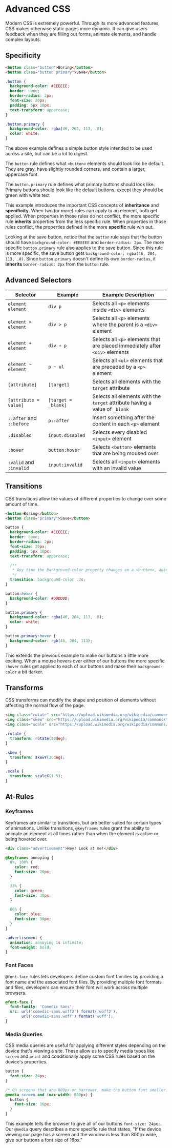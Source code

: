 # Advanced CSS

Modern CSS is extremely powerful. Through its more advanced features, CSS makes otherwise static pages more dynamic. It can give users feedback when they are filling out forms, animate elements, and handle complex layouts.

## Specificity

```html
<button class="button">Boring</button>
<button class="button primary">Save</button>
```

```css
.button {
  background-color: #EEEEEE;
  border: none;
  border-radius: 2px;
  font-size: 20px;
  padding: 5px 10px;
  text-transform: uppercase;
}

.button.primary {
  background-color: rgba(46, 204, 113, .8);
  color: white;
}
```

The above example defines a simple button style intended to be used across a site, but can be a lot to digest.

The `button` rule defines what `<button>` elements should look like be default. They are gray, have slightly rounded corners, and contain a larger, uppercase font.

The `button.primary` rule defines what primary buttons should look like. Primary buttons should look like the default buttons, except they should be green with white text

This example introduces the important CSS concepts of __inheritance__ and __specificity__. When two (or more) rules can apply to an element, both get applied. When properties in those rules do not conflict, the more specific rule __inherits__ properties from the less specific rule. When properties in those rules conflict, the properties defined in the more __specific__ rule win out.

Looking at the save button, notice that the `button` rule says that the button should have `background-color: #EEEEEE` and `border-radius: 2px`. The more specific `button.primary` rule also applies to the save button. Since this rule is more specific, the save button gets `background-color: rgba(46, 204, 113, .8)`. Since `button.primary` doesn't define its own `border-radius`, it __inherits__ `border-radius: 2px` from the `button` rule.

## Advanced Selectors

| Selector                 | Example             | Example Description                                                           |
| ------------------------ | ------------------- | ----------------------------------------------------------------------------- |
| `element element`        | `div p`             | Selects all `<p>` elements inside `<div>` elements                            |
| `element > element`      | `div > p`           | Selects all `<p>` elements where the parent is a `<div>` element              |
| `element + element`      | `div + p`           | Selects all `<p>` elements that are placed immediately after `<div>` elements |
| `element ~ element`      | `p ~ ul`            | Selects all `<ul>` elements that are preceded by a `<p>` element              |
| `[attribute]`            | `[target]`          | Selects all elements with the `target` attribute                              |
| `[attribute = value]`    | `[target = _blank]` | Selects all elements with the `target` attribute having a value of `_blank`   |
| `::after` and `::before` | `p::after`          | Insert something after the content in each `<p>` element                      |
| `:disabled`              | `input:disabled`    | Selects every disabled `<input>` element                                      |
| `:hover`                 | `button:hover`      | Selects `<button>` elements that are being moused over                        |
| `:valid`  and `:invalid` | `input:invalid`     | Selects all `<input>` elements with an invalid value                          |

## Transitions

CSS transitions allow the values of different properties to change over some amount of time.

```html
<button>Boring</button>
<button class="primary">Save</button>
```

```css
button {
  background-color: #EEEEEE;
  border: none;
  border-radius: 2px;
  font-size: 20px;
  padding: 5px 10px;
  text-transform: uppercase;

  /**
   * Any time the background-color property changes on a <button>, animate that change over 0.3 seconds.
   */
  transition: background-color .3s;
}

button:hover {
  background-color: #DDDDDD;
}

button.primary {
  background-color: rgba(46, 204, 113, .8);
  color: white;
}

button.primary:hover {
  background-color: rgb(46, 204, 113);
}
```

This extends the previous example to make our buttons a little more exciting. When a mouse hovers over either of our buttons the more specific `:hover` rules get applied to each of our buttons and make their `background-color` a bit darker.

## Transforms

CSS transforms can modify the shape and position of elements without affecting the normal flow of the page.

```html
<img class="rotate" src="https://upload.wikimedia.org/wikipedia/commons/thumb/3/3d/CSS.3.svg/730px-CSS.3.svg.png" height="200">
<img class="skew" src="https://upload.wikimedia.org/wikipedia/commons/thumb/3/3d/CSS.3.svg/730px-CSS.3.svg.png" height="200">
<img class="scale" src="https://upload.wikimedia.org/wikipedia/commons/thumb/3/3d/CSS.3.svg/730px-CSS.3.svg.png" height="200">
```

```css
.rotate {
  transform: rotate(30deg);
}

.skew {
  transform: skewY(30deg);
}

.scale {
  transform: scaleX(1.5);
}
```

## At-Rules

### Keyframes

Keyframes are similar to transitions, but are better suited for certain types of animations. Unlike transitions, `@keyframes` rules grant the ability to animate an element at all times rather than when the element is active or being hovered over.

```html
<div class="advertisement">Hey! Look at me!</div>
```

```css
@keyframes annoying {
  0%, 100% {
    color: red;
    font-size: 20px;
  }

  33% {
    color: green;
    font-size: 30px;
  }

  66% {
    color: blue;
    font-size: 30px;
  }
}

.advertisement {
  animation: annoying 1s infinite;
  font-weight: bold;
}
```

### Font Faces

`@font-face` rules lets developers define custom font families by providing a font name and the associated font files. By providing multiple font formats and files, developers can ensure their font will work across multiple browsers.

```css
@font-face {
  font-family: 'Comedic Sans';
  src: url('comedic-sans.woff2') format('woff2'),
       url('comedic-sans.woff') format('woff');
}
```

### Media Queries

CSS media queries are useful for applying different styles depending on the device that's viewing a site. These allow us to specify media types like `screen` and `print` and conditionally apply some CSS rules based on the device's properties.

```css
button {
  font-size: 24px;
}

/* On screens that are 800px or narrower, make the button font smaller. */
@media screen and (max-width: 800px) {
  button {
    font-size: 16px;
  }
}
```

This example tells the browser to give all of our buttons `font-size: 24px;`. Our `@media` query describes a more specific rule that states, "If the device viewing our page has a screen and the window is less than 800px wide, give our buttons a font size of 16px."
